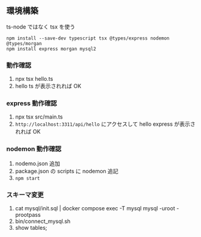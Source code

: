 ## 環境構築

ts-node ではなく tsx を使う

```
npm install --save-dev typescript tsx @types/express nodemon @types/morgan
npm install express morgan mysql2
```

### 動作確認

1. npx tsx hello.ts
2. hello ts が表示されれば OK

### express 動作確認

1. npx tsx src/main.ts
2. `http://localhost:3311/api/hello` にアクセスして hello express が表示されれば OK

### nodemon 動作確認

1. nodemo.json 追加
2. package.json の scripts に nodemon 追記
3. `npm start`

### スキーマ変更
1. cat mysql/init.sql | docker compose exec -T mysql mysql -uroot -prootpass
2. bin/connect_mysql.sh 
3. show tables;
